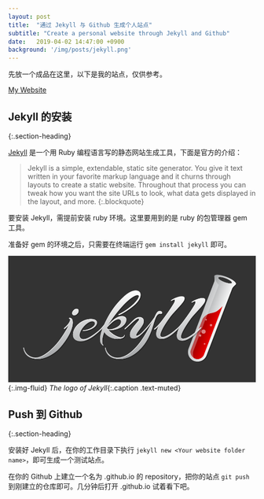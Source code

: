```yaml
---
layout: post
title:  "通过 Jekyll 与 Github 生成个人站点"
subtitle: "Create a personal website through Jekyll and Github"
date:   2019-04-02 14:47:00 +0900
background: '/img/posts/jekyll.png'
---
```


先放一个成品在这里，以下是我的站点，仅供参考。

[My Website](https://xinii.github.io)

## Jekyll 的安装
{:.section-heading}

[Jekyll](https://jekyllrb-ja.github.io/) 是一个用 Ruby 编程语言写的静态网站生成工具，下面是官方的介绍：

>Jekyll is a simple, extendable, static site generator. You give it text written in your favorite markup language and it churns through layouts to create a static website. Throughout that process you can tweak how you want the site URLs to look, what data gets displayed in the layout, and more.
{:.blockquote}

要安装 Jekyll，需提前安装 ruby 环境。这里要用到的是 ruby 的包管理器 gem 工具。

准备好 gem 的环境之后，只需要在终端运行 `gem install jekyll` 即可。

![Jekyll](/img/posts/jekyll.png){:.img-fluid}
*The logo of Jekyll*{:.caption .text-muted}

## Push 到 Github
{:.section-heading}

安装好 Jekyll 后，在你的工作目录下执行 `jekyll new <Your website folder name>`，即可生成一个测试站点。

在你的 Github 上建立一个名为 <Your username>.github.io 的 repository，把你的站点 `git push` 到刚建立的仓库即可。几分钟后打开 <Your username>.github.io 试着看下吧。
